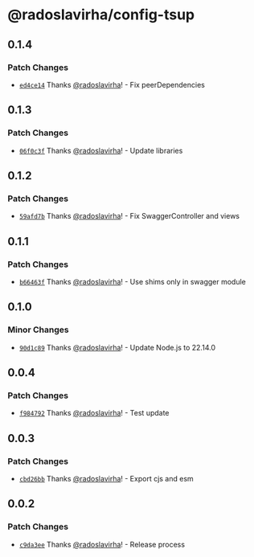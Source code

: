 # @radoslavirha/config-tsup

## 0.1.4

### Patch Changes

- [`ed4ce14`](https://github.com/radoslavirha/toolkit-hub/commit/ed4ce147d2a1241d587c9380726240cc3c93e4af) Thanks [@radoslavirha](https://github.com/radoslavirha)! - Fix peerDependencies

## 0.1.3

### Patch Changes

- [`06f0c3f`](https://github.com/radoslavirha/toolkit-hub/commit/06f0c3f56904fc7846865aeb849f269a350cc038) Thanks [@radoslavirha](https://github.com/radoslavirha)! - Update libraries

## 0.1.2

### Patch Changes

- [`59afd7b`](https://github.com/radoslavirha/toolkit-hub/commit/59afd7bb5252b45c60c8cb505afaeb645d264f1e) Thanks [@radoslavirha](https://github.com/radoslavirha)! - Fix SwaggerController and views

## 0.1.1

### Patch Changes

- [`b66463f`](https://github.com/radoslavirha/toolkit-hub/commit/b66463f842aa0100dafa27d1d449b7d570bc47eb) Thanks [@radoslavirha](https://github.com/radoslavirha)! - Use shims only in swagger module

## 0.1.0

### Minor Changes

- [`90d1c89`](https://github.com/radoslavirha/toolkit-hub/commit/90d1c891af365e4b60d6ef6c50b0b96ba1296206) Thanks [@radoslavirha](https://github.com/radoslavirha)! - Update Node.js to 22.14.0

## 0.0.4

### Patch Changes

- [`f984792`](https://github.com/radoslavirha/toolkit-hub/commit/f9847928c3aa736324142bf489971ef82aeb6b7d) Thanks [@radoslavirha](https://github.com/radoslavirha)! - Test update

## 0.0.3

### Patch Changes

- [`cbd26bb`](https://github.com/radoslavirha/toolkit-hub/commit/cbd26bbc359e89f78c97591c85ffe2a50435acf5) Thanks [@radoslavirha](https://github.com/radoslavirha)! - Export cjs and esm

## 0.0.2

### Patch Changes

- [`c9da3ee`](https://github.com/radoslavirha/toolkit-hub/commit/c9da3eebe87d7794304cec83c000964ce3345f44) Thanks [@radoslavirha](https://github.com/radoslavirha)! - Release process

